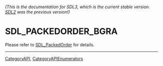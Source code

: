 ###### (This is the documentation for SDL3, which is the current stable version. [SDL2](https://wiki.libsdl.org/SDL2/) was the previous version!)
# SDL_PACKEDORDER_BGRA

Please refer to [SDL_PackedOrder](SDL_PackedOrder) for details.

----
[CategoryAPI](CategoryAPI), [CategoryAPIEnumerators](CategoryAPIEnumerators)


